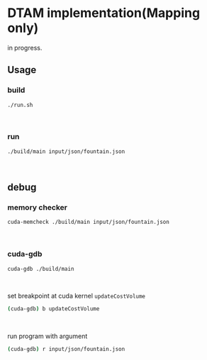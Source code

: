 # DTAM implementation(Mapping only)

in progress.

## Usage


### build
```bash
./run.sh
```
<br>

### run
```bash
./build/main input/json/fountain.json
```
<br>

## debug

### memory checker

```bash
cuda-memcheck ./build/main input/json/fountain.json
```
<br>

### cuda-gdb

```bash
cuda-gdb ./build/main
```
<br>

set breakpoint at cuda kernel `updateCostVolume`
```bash
(cuda-gdb) b updateCostVolume
```
<br>

run program with argument
```bash
(cuda-gdb) r input/json/fountain.json
```
<br>